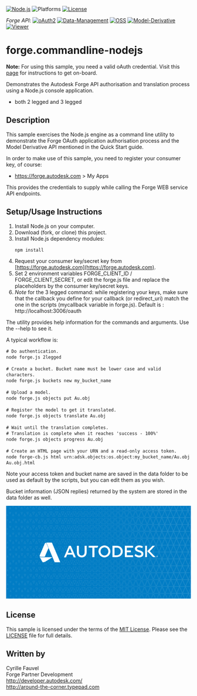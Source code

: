 
[![Node.js](https://img.shields.io/badge/Node.js-10.16.0-blue.svg)](https://nodejs.org/)
![Platforms](https://img.shields.io/badge/platform-windows%20%7C%20osx%20%7C%20linux-lightgray.svg)
[![License](http://img.shields.io/:license-mit-blue.svg)](http://opensource.org/licenses/MIT)

*Forge API*:
[![oAuth2](https://img.shields.io/badge/oAuth2-v1-green.svg)](http://developer-autodesk.github.io/)
[![Data-Management](https://img.shields.io/badge/Data%20Management-v1-green.svg)](http://developer-autodesk.github.io/)
[![OSS](https://img.shields.io/badge/OSS-v2-green.svg)](http://developer-autodesk.github.io/)
[![Model-Derivative](https://img.shields.io/badge/Model%20Derivative-v2-green.svg)](http://developer-autodesk.github.io/)
[![Viewer](https://img.shields.io/badge/Forge%20Viewer-v7.3-green.svg)](http://developer-autodesk.github.io/)

# forge.commandline-nodejs

<b>Note:</b> For using this sample, you need a valid oAuth credential.
Visit this [page](https://forge.autodesk.com) for instructions to get on-board.

Demonstrates the Autodesk Forge API authorisation and translation process using a Node.js console application.

* both 2 legged and 3 legged

## Description

This sample exercises the Node.js engine as a command line utility to  demonstrate the Forge OAuth application
authorisation process and the Model Derivative API mentioned in the Quick Start guide.

In order to make use of this sample, you need to register your consumer key, of course:
* https://forge.autodesk.com > My Apps

This provides the credentials to supply while calling the Forge WEB service API endpoints.

## Setup/Usage Instructions

  1. Install Node.js on your computer.
  2. Download (fork, or clone) this project.
  3. Install Node.js dependency modules:<br />
     ```
     npm install
     ```
  4. Request your consumer key/secret key from [https://forge.autodesk.com](https://forge.autodesk.com).
  5. Set 2 environment variables FORGE_CLIENT_ID / FORGE_CLIENT_SECRET, or edit the forge.js 
     file and replace the placeholders by the consumer key/secret keys.
  6. *Note* for the 3 legged command: while registering your keys, make sure that the callback you define for your
     callback (or redirect_uri) match the one in the scripts (mycallback variable in forge.js).
     Default is : http://localhost:3006/oauth
  
The utility provides help information for the commands and arguments. Use the --help to see it.

A typical workflow is:

    # Do authentication.
    node forge.js 2legged

    # Create a bucket. Bucket name must be lower case and valid characters.
    node forge.js buckets new my_bucket_name

    # Upload a model.
    node forge.js objects put Au.obj

    # Register the model to get it translated.
    node forge.js objects translate Au.obj

    # Wait until the translation completes.
    # Translation is complete when it reaches 'success - 100%'
    node forge.js objects progress Au.obj

    # Create an HTML page with your URN and a read-only access token.
    node forge-cb.js html urn:adsk.objects:os.object:my_bucket_name/Au.obj Au.obj.html

Note your access token and bucket name are saved in the data folder to be used as default by the scripts, but you can
edit them as you wish.

Bucket information (JSON replies) returned by the system are stored in the data folder as well.

![thumbnail](/thumbnail.png)

## License

This sample is licensed under the terms of the [MIT License](http://opensource.org/licenses/MIT).
Please see the [LICENSE](LICENSE) file for full details.


## Written by

Cyrille Fauvel <br />
Forge Partner Development <br />
http://developer.autodesk.com/ <br />
http://around-the-corner.typepad.com <br />
